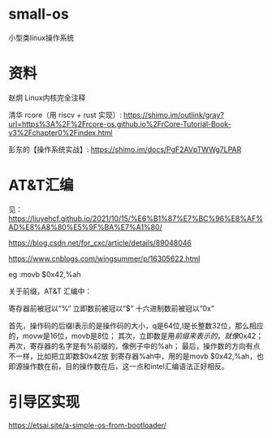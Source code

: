 # small-os
小型类linux操作系统

# 资料

赵炯
Linux内核完全注释

清华 rcore（用 riscv + rust 实现）:
https://shimo.im/outlink/gray?url=https%3A%2F%2Frcore-os.github.io%2FrCore-Tutorial-Book-v3%2Fchapter0%2Findex.html

彭东的【操作系统实战】:
https://shimo.im/docs/PgF2AVpTWWg7LPAR

# AT&T汇编

见：https://liuyehcf.github.io/2021/10/15/%E6%B1%87%E7%BC%96%E8%AF%AD%E8%A8%80%E5%9F%BA%E7%A1%80/

https://blog.csdn.net/for_cxc/article/details/89048046

https://www.cnblogs.com/wingsummer/p/16305622.html

eg :movb $0x42,%ah



关于前缀，AT&T 汇编中：

寄存器前被冠以“%”
立即数前被冠以“$”
十六进制数前被冠以“0x”

首先，操作码的后缀l表示的是操作码的大小，q是64位,l是长整数32位，那么相应的，movw是16位，movb是8位；
其次，立即数是用$前缀来表示的，就像$0x42；再次，寄存器的名字是有%前缀的，像例子中的%ah；
最后，操作数的方向有点不一样，比如把立即数$0x42放 到寄存器%ah中，用的是movb $0x42,%ah，也即源操作数在前，目的操作数在后，这一点和intel汇编语法正好相反。

# 引导区实现

https://etsai.site/a-simple-os-from-bootloader/




